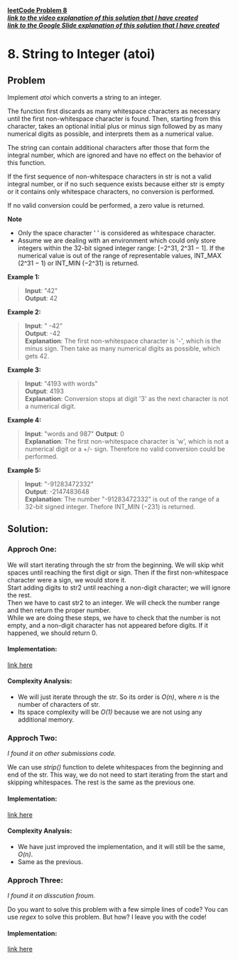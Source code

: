 [**leetCode Problem 8**](https://leetcode.com/problems/string-to-integer-atoi)      
[**_link to the video explanation of this solution that I have created_**](https://drive.google.com/file/d/1Jw6MRbgmaLLpqJLU18H5EVIQFOx2xO6u/view?usp=sharing)    
[**_link to the Google Slide explanation of this solution that I have created_**](https://docs.google.com/presentation/d/1kyYtErGdT3iP6cXjT-lLyfoH1Z_vNaKGTrWCeva_qKs/edit?usp=sharing)
# 8. String to Integer (atoi)

## Problem

Implement _atoi_ which converts a string to an integer.

The function first discards as many whitespace characters as necessary until the first non-whitespace character is found. Then, starting from this character, takes an optional initial plus or minus sign followed by as many numerical digits as possible, and interprets them as a numerical value.

The string can contain additional characters after those that form the integral number, which are ignored and have no effect on the behavior of this function.

If the first sequence of non-whitespace characters in str is not a valid integral number, or if no such sequence exists because either str is empty or it contains only whitespace characters, no conversion is performed.

If no valid conversion could be performed, a zero value is returned.

**Note**
* Only the space character ' ' is considered as whitespace character.
* Assume we are dealing with an environment which could only store integers within the 32-bit signed integer range: [−2^31,  2^31 − 1]. If the numerical value is out of the range of representable values, INT_MAX (2^31 − 1) or INT_MIN (−2^31) is returned.

**Example 1:**  
>**Input**: "42"  
**Output**: 42
  
**Example 2:**  
>**Input**: "   -42"  
**Output**: -42  
**Explanation**: The first non-whitespace character is '-', which is the minus sign. Then take as many numerical digits as possible, which gets 42.

**Example 3:**  
>**Input**: "4193 with words"  
**Output**: 4193  
**Explanation**: Conversion stops at digit '3' as the next character is not a numerical digit.

**Example 4:**  
>**Input**: "words and 987" 
**Output**: 0  
**Explanation**: The first non-whitespace character is 'w', which is not a numerical digit or a +/- sign. Therefore no valid conversion could be performed.


**Example 5:**  
>**Input**: "-91283472332"  
**Output**: -2147483648  
**Explanation**: The number "-91283472332" is out of the range of a 32-bit signed integer. Thefore INT_MIN (−231) is returned.

## Solution:

### Approch One:

We will start iterating through the str from the beginning. We will skip whit spaces until reaching the first digit or sign. Then if the first non-whitespace character were a sign, we would store it.  
Start adding digits to str2 until reaching a non-digit character; we will ignore the rest.    
Then we have to cast str2 to an integer. We will check the number range and then return the proper number.    
While we are doing these steps, we have to check that the number is not empty, and a non-digit character has not appeared before digits. If it happened, we should return 0.


#### Implementation:
[link here](https://github.com/MilladMuhammadi/leetCode/blob/master/8/beginner.py)

#### Complexity Analysis:
* We will just iterate through the str. So its order is _O(n)_, where _n_ is the number of characters of str.
* Its space complexity will be _O(1)_ because we are not using any additional memory.


### Approch Two:
_I found it on other submissions code._

We can use _strip()_ function to delete whitespaces from the beginning and end of the str. This way, we do not need to start iterating from the start and skipping whitespaces. The rest is the same as the previous one.


#### Implementation:
[link here](https://github.com/MilladMuhammadi/leetCode/blob/master/0%20begginer.py)

#### Complexity Analysis:
* We have just improved the implementation, and it will still be the same, _O(n)_.
* Same as the previous.


### Approch Three:
_I found it on disscution froum._

Do you want to solve this problem with a few simple lines of code? You can use _regex_ to solve this problem. But how? I leave you with the code!

#### Implementation:
[link here](https://github.com/MilladMuhammadi/leetCode/blob/master/8/Advance.py)
